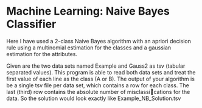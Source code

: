 # Machine Learning: Naive Bayes Classifier

Here I have used a 2-class Naive Bayes algorithm with an apriori decision
rule using a multinomial estimation for the classes and a gaussian estimation for the
attributes.

Given are the two data sets named Example and Gauss2 as tsv (tabular separated values). This program is able to read both 
data sets and
treat the first value of each line as the class (A or B). The output of your algorithm is
be a single tsv file per data set, which contains a row for each class. The last (third) row contains the absolute number of misclassications for the data.
So the solution would look exactly like Example_NB_Solution.tsv
